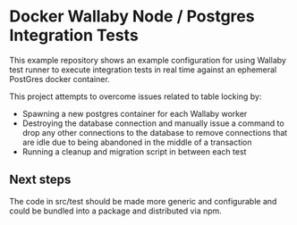 # Docker Wallaby Node / Postgres Integration Tests

This example repository shows an example configuration for using Wallaby test runner to execute integration tests in real time against an ephemeral PostGres docker container.

This project attempts to overcome issues related to table locking by:

- Spawning a new postgres container for each Wallaby worker
- Destroying the database connection and manually issue a command to drop any other connections to the database to remove connections that are idle due to being abandoned in the middle of a transaction
- Running a cleanup and migration script in between each test

## Next steps

The code in src/test should be made more generic and configurable and could be bundled into a package and distributed via npm.